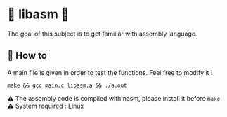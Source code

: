 # 📌 libasm 📌

The goal of this subject is to get familiar with assembly language.

## 🔑 How to

A main file is given in order to test the functions. Feel free to modify it !<br>

```
make && gcc main.c libasm.a && ./a.out
```

⚠️ The assembly code is compiled with nasm, please install it before ```make```<br>
⚠️ System required : Linux